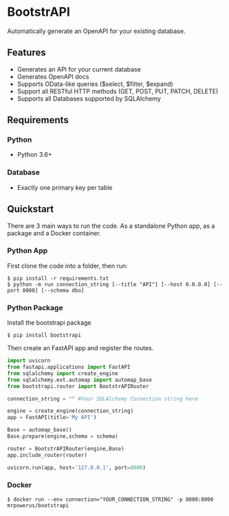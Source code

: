 BootstrAPI
==========

Automatically generate an OpenAPI for your existing database.

Features
--------
- Generates an API for your current database
- Generates OpenAPI docs 
- Supports OData-like queries ($select, $filter, $expand)
- Support all RESTful HTTP methods (GET, POST, PUT, PATCH, DELETE)
- Supports all Databases supported by SQLAlchemy

Requirements
------------
### Python
- Python 3.6+

### Database
- Exactly one primary key per table


Quickstart
----------

There are 3 main ways to run the code. As a standalone Python app, as a package and a Docker container.

### Python App

First clone the code into a folder, then run:

```console
$ pip install -r requirements.txt
$ python -m run connection_string [--title "API"] [--host 0.0.0.0] [--port 8000] [--schema dbo]
```

### Python Package

Install the bootstrapi package

```console
$ pip install bootstrapi
```

Then create an FastAPI app and register the routes.

```python
import uvicorn
from fastapi.applications import FastAPI
from sqlalchemy import create_engine
from sqlalchemy.ext.automap import automap_base
from bootstrapi.router import BootstrAPIRouter

connection_string = "" #Your SQLAlchemy Connection string here

engine = create_engine(connection_string)
app = FastAPI(title='My API')

Base = automap_base()
Base.prepare(engine,schema = schema)

router = BootstrAPIRouter(engine,Base)
app.include_router(router)

uvicorn.run(app, host='127.0.0.1', port=8000)
```

### Docker

```console
$ docker run --env connection="YOUR_CONNECTION_STRING" -p 8000:8000 mrpowerus/bootstrapi
```





